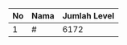 | No | Nama            | Jumlah Level |
|----|-----------------|--------------|
| 1  | #    |    6172        |
